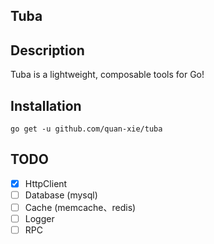## Tuba

## Description

Tuba is a lightweight, composable tools for Go!

## Installation
```
go get -u github.com/quan-xie/tuba
```

## TODO 

- [x] HttpClient  
- [ ] Database (mysql)  
- [ ] Cache  (memcache、redis)
- [ ] Logger 
- [ ] RPC 